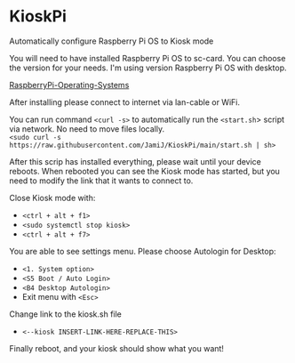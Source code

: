 # KioskPi
Automatically configure Raspberry Pi OS to Kiosk mode

You will need to have installed Raspberry Pi OS to sc-card. You can choose the version for your needs.
I'm using version Raspberry Pi OS with desktop.

[RaspberryPi-Operating-Systems](https://www.raspberrypi.org/software/operating-systems/)


After installing please connect to internet via lan-cable or WiFi.

You can run command `<curl -s>` to automatically run the `<start.sh`> script via network. No need to move files locally.\
`<sudo curl -s https://raw.githubusercontent.com/JamiJ/KioskPi/main/start.sh | sh>`

After this scrip has installed everything, please wait until your device reboots.
When rebooted you can see the Kiosk mode has started, but you need to modify the link that it wants to connect to.

Close Kiosk mode with:
* `<ctrl + alt + f1>`
* `<sudo systemctl stop kiosk>`
* `<ctrl + alt + f7>`

You are able to see settings menu. Please choose Autologin for Desktop:
* `<1. System option>`
* `<S5 Boot / Auto Login>`
* `<B4 Desktop Autologin>`
* Exit menu with `<Esc>`

Change link to the kiosk.sh file
* `<--kiosk INSERT-LINK-HERE-REPLACE-THIS>`

Finally reboot, and your kiosk should show what you want!
